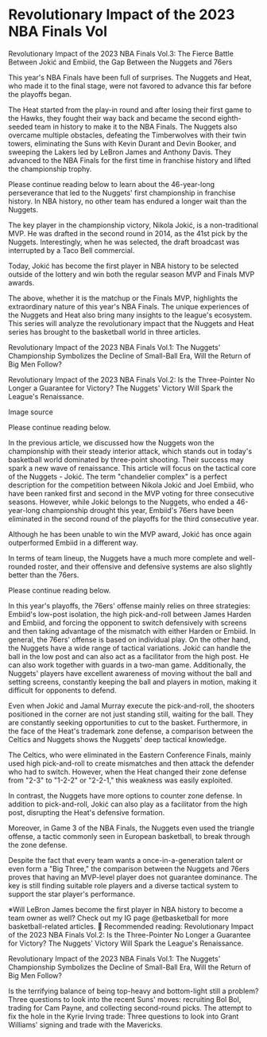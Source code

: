 # Revolutionary Impact of the 2023 NBA Finals Vol 
 Revolutionary Impact of the 2023 NBA Finals Vol.3: The Fierce Battle Between Jokić and Embiid, the Gap Between the Nuggets and 76ers

This year's NBA Finals have been full of surprises. The Nuggets and Heat, who made it to the final stage, were not favored to advance this far before the playoffs began.

The Heat started from the play-in round and after losing their first game to the Hawks, they fought their way back and became the second eighth-seeded team in history to make it to the NBA Finals. The Nuggets also overcame multiple obstacles, defeating the Timberwolves with their twin towers, eliminating the Suns with Kevin Durant and Devin Booker, and sweeping the Lakers led by LeBron James and Anthony Davis. They advanced to the NBA Finals for the first time in franchise history and lifted the championship trophy.

Please continue reading below to learn about the 46-year-long perseverance that led to the Nuggets' first championship in franchise history. In NBA history, no other team has endured a longer wait than the Nuggets.

The key player in the championship victory, Nikola Jokić, is a non-traditional MVP. He was drafted in the second round in 2014, as the 41st pick by the Nuggets. Interestingly, when he was selected, the draft broadcast was interrupted by a Taco Bell commercial.

Today, Jokić has become the first player in NBA history to be selected outside of the lottery and win both the regular season MVP and Finals MVP awards.

The above, whether it is the matchup or the Finals MVP, highlights the extraordinary nature of this year's NBA Finals. The unique experiences of the Nuggets and Heat also bring many insights to the league's ecosystem. This series will analyze the revolutionary impact that the Nuggets and Heat series has brought to the basketball world in three articles.

Revolutionary Impact of the 2023 NBA Finals Vol.1: The Nuggets' Championship Symbolizes the Decline of Small-Ball Era, Will the Return of Big Men Follow?

Revolutionary Impact of the 2023 NBA Finals Vol.2: Is the Three-Pointer No Longer a Guarantee for Victory? The Nuggets' Victory Will Spark the League's Renaissance.

Image source

Please continue reading below.

In the previous article, we discussed how the Nuggets won the championship with their steady interior attack, which stands out in today's basketball world dominated by three-point shooting. Their success may spark a new wave of renaissance. This article will focus on the tactical core of the Nuggets - Jokić. The term "chandelier complex" is a perfect description for the competition between Nikola Jokić and Joel Embiid, who have been ranked first and second in the MVP voting for three consecutive seasons. However, while Jokić belongs to the Nuggets, who ended a 46-year-long championship drought this year, Embiid's 76ers have been eliminated in the second round of the playoffs for the third consecutive year.

Although he has been unable to win the MVP award, Jokić has once again outperformed Embiid in a different way.

In terms of team lineup, the Nuggets have a much more complete and well-rounded roster, and their offensive and defensive systems are also slightly better than the 76ers.

Please continue reading below.

In this year's playoffs, the 76ers' offense mainly relies on three strategies: Embiid's low-post isolation, the high pick-and-roll between James Harden and Embiid, and forcing the opponent to switch defensively with screens and then taking advantage of the mismatch with either Harden or Embiid. In general, the 76ers' offense is based on individual play. On the other hand, the Nuggets have a wide range of tactical variations. Jokić can handle the ball in the low post and can also act as a facilitator from the high post. He can also work together with guards in a two-man game. Additionally, the Nuggets' players have excellent awareness of moving without the ball and setting screens, constantly keeping the ball and players in motion, making it difficult for opponents to defend.

Even when Jokić and Jamal Murray execute the pick-and-roll, the shooters positioned in the corner are not just standing still, waiting for the ball. They are constantly seeking opportunities to cut to the basket. Furthermore, in the face of the Heat's trademark zone defense, a comparison between the Celtics and Nuggets shows the Nuggets' deep tactical knowledge.

The Celtics, who were eliminated in the Eastern Conference Finals, mainly used high pick-and-roll to create mismatches and then attack the defender who had to switch. However, when the Heat changed their zone defense from "2-3" to "1-2-2" or "2-2-1," this weakness was easily exploited.

In contrast, the Nuggets have more options to counter zone defense. In addition to pick-and-roll, Jokić can also play as a facilitator from the high post, disrupting the Heat's defensive formation.

Moreover, in Game 3 of the NBA Finals, the Nuggets even used the triangle offense, a tactic commonly seen in European basketball, to break through the zone defense.

Despite the fact that every team wants a once-in-a-generation talent or even form a "Big Three," the comparison between the Nuggets and 76ers proves that having an MVP-level player does not guarantee dominance. The key is still finding suitable role players and a diverse tactical system to support the star player's performance.

※Will LeBron James become the first player in NBA history to become a team owner as well? Check out my IG page @etbasketball for more basketball-related articles. 🥇 Recommended reading: Revolutionary Impact of the 2023 NBA Finals Vol.2: Is the Three-Pointer No Longer a Guarantee for Victory? The Nuggets' Victory Will Spark the League's Renaissance.

Revolutionary Impact of the 2023 NBA Finals Vol.1: The Nuggets' Championship Symbolizes the Decline of Small-Ball Era, Will the Return of Big Men Follow?

Is the terrifying balance of being top-heavy and bottom-light still a problem? Three questions to look into the recent Suns' moves: recruiting Bol Bol, trading for Cam Payne, and collecting second-round picks. The attempt to fix the hole in the Kyrie Irving trade: Three questions to look into Grant Williams' signing and trade with the Mavericks.